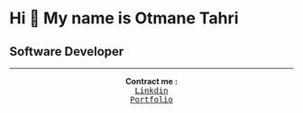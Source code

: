 # Hi 👋 My name is <b> Otmane Tahri</b>
## Software Developer
<hr>
<p align="center">
 <b>Contract me :</b> <br>
<samp>
<a  href="">Linkdin</a> <br>
<a  href="">Portfolio</a> <br>
</samp>
</p>
<!---
otmanet/otmanet is a ✨ special ✨ repository because its `README.md` (this file) appears on your GitHub profile.
You can click the Preview link to take a look at your changes.
--->
 
